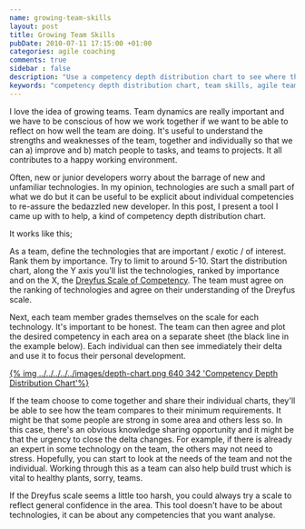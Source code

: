 ```yaml
---
name: growing-team-skills
layout: post
title: Growing Team Skills
pubDate: 2010-07-11 17:15:00 +01:00
categories: agile coaching
comments: true
sidebar : false
description: "Use a competency depth distribution chart to see where the teams skills are and what may need development."
keywords: "competency depth distribution chart, team skills, agile teams, coaching, gap analysis, technical agile skills"
---
```


I love the idea of growing teams. Team dynamics are really important and we have to be conscious of how we work together if we want to be able to reflect on how well the team are doing. It's useful to understand the strengths and weaknesses of the team, together and individually so that we can a) improve and b) match people to tasks, and teams to projects. It all contributes to a happy working environment.
  
Often, new or junior developers worry about the barrage of new and unfamiliar technologies. In my opinion, technologies are such a small part of what we do but it can be useful to be explicit about individual competencies to re-assure the bedazzled new developer. In this post, I present a tool I came up with to help, a kind of competency depth distribution chart.

<!-- more -->

It works like this;
  
As a team, define the technologies that are important / exotic / of interest. Rank them by importance. Try to limit to around 5-10. Start the distribution chart, along the Y axis you'll list the technologies, ranked by importance and on the X, the [Dreyfus Scale of Competency](http://en.wikipedia.org/wiki/Dreyfus_model_of_skill_acquisition). The team must agree on the ranking of technologies and agree on their understanding of the Dreyfus scale.

Next, each team member grades themselves on the scale for each technology. It's important to be honest. The team can then agree and plot the desired competency in each area on a separate sheet (the black line in the example below). Each individual can then see immediately their delta and use it to focus their personal development.

[{% img ../../../../../images/depth-chart.png 640 342 'Competency Depth Distribution Chart'%}](../../../../../images/depth-chart.png)

If the team choose to come together and share their individual charts, they'll be able to see how the team compares to their minimum requirements. It might be that some people are strong in some area and others less so. In this case, there's an obvious knowledge sharing opportunity and it might be that the urgency to close the delta changes. For example, if there is already an expert in some technology on the team, the others may not need to stress. Hopefully, you can start to look at the needs of the team and not the individual. Working through this as a team can also help build trust which is vital to healthy plants, sorry, teams.

If the Dreyfus scale seems a little too harsh, you could always try a scale to reflect general confidence in the area. This tool doesn't have to be about technologies, it can be about any competencies that you want analyse.





